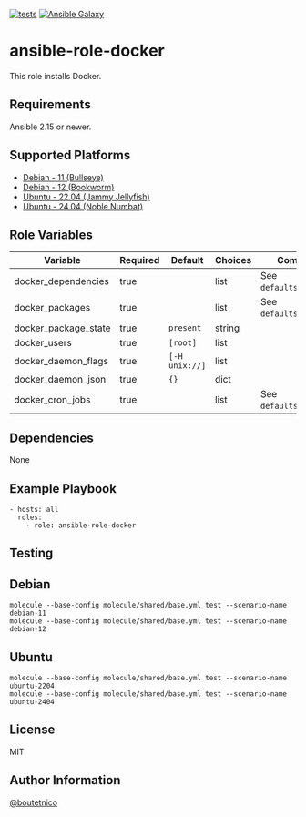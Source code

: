 [![tests](https://github.com/boutetnico/ansible-role-docker/workflows/Test%20ansible%20role/badge.svg)](https://github.com/boutetnico/ansible-role-docker/actions?query=workflow%3A%22Test+ansible+role%22)
[![Ansible Galaxy](https://img.shields.io/badge/galaxy-boutetnico.docker-blue.svg)](https://galaxy.ansible.com/boutetnico/docker)

ansible-role-docker
===================

This role installs Docker.

Requirements
------------

Ansible 2.15 or newer.

Supported Platforms
-------------------

- [Debian - 11 (Bullseye)](https://wiki.debian.org/DebianBullseye)
- [Debian - 12 (Bookworm)](https://wiki.debian.org/DebianBookworm)
- [Ubuntu - 22.04 (Jammy Jellyfish)](http://releases.ubuntu.com/22.04/)
- [Ubuntu - 24.04 (Noble Numbat)](http://releases.ubuntu.com/24.04/)

Role Variables
--------------

| Variable                        | Required | Default              | Choices | Comments                                           |
|---------------------------------|----------|----------------------|---------|----------------------------------------------------|
| docker_dependencies             | true     |                      | list    | See `defaults/main.yml`.                           |
| docker_packages                 | true     |                      | list    | See `defaults/main.yml`.                           |
| docker_package_state            | true     | `present`            | string  |                                                    |
| docker_users                    | true     | `[root]`             | list    |                                                    |
| docker_daemon_flags             | true     | `[-H unix://]`       | list    |                                                    |
| docker_daemon_json              | true     | `{}`                 | dict    |                                                    |
| docker_cron_jobs                | true     |                      | list    | See `defaults/main.yml`.                           |

Dependencies
------------

None

Example Playbook
----------------

    - hosts: all
      roles:
        - role: ansible-role-docker

Testing
-------

## Debian

    molecule --base-config molecule/shared/base.yml test --scenario-name debian-11
    molecule --base-config molecule/shared/base.yml test --scenario-name debian-12

## Ubuntu

    molecule --base-config molecule/shared/base.yml test --scenario-name ubuntu-2204
    molecule --base-config molecule/shared/base.yml test --scenario-name ubuntu-2404

License
-------

MIT

Author Information
------------------

[@boutetnico](https://github.com/boutetnico)
